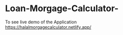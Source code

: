 # Loan-Morgage-Calculator-

To see live demo of the Application https://halalmorgagecalculator.netlify.app/
